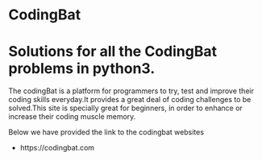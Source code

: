 # CodingBat

<h1>Solutions for all the CodingBat problems in python3.</h1>

<p> The codingBat is a platform for programmers to try, test and improve their coding skills everyday.It provides a great deal of coding challenges to be solved.This site is specially great for beginners, in order to enhance or increase their coding muscle memory.</p>

<p> Below we have provided the link to the codingbat websites </p>
<ul>
  <li>
    <a>https://codingbat.com </a>
  </li>
</ul>
